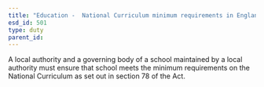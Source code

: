 ```yaml
---
title: "Education -  National Curriculum minimum requirements in England"
esd_id: 501
type: duty
parent_id:  
---
```


A local authority and a governing body of a school maintained by a local authority must ensure that school meets the minimum requirements on the National Curriculum as set out in section 78 of the Act.

